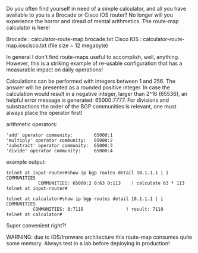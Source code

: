 Do you often find yourself in need of a simple calculator, and all you have
available to you is a Brocade or Cisco IOS router?  No longer will you
experience the horror and dread of mental arithmetics. The route-map calculator
is here!


Brocade   : calculator-route-map.brocade.txt
Cisco IOS : calculator-route-map.ioscisco.txt
            (file size ~ 12 megabyte)


In general I don't find route-maps useful to accomplish, well, anything.
However, this is a striking example of re-usable configuration that has
a measurable impact on daily operations! 


Calculations can be performed with integers between 1 and 256. The
answer will be presented as a rounded positive integer. In case the
calculation would result in a negative integer, larger than 2^16
(65536), an helpful error message is generated: 65000:7777. For
divisions and substractions the order of the BGP communities is
relevant, one must always place the operator first!


arithmetic operators:

    'add' operator community:        65000:1
    'multiply' operator community:   65000:2
    'substract' operator community:  65000:3
    'divide' operator community:     65000:4


example output:
    
    telnet at input-router#show ip bgp routes detail 10.1.1.1 | i COMMUNITIES
                COMMUNITIES: 65000:2 0:63 0:113    ! calculate 63 * 113 
    telnet at input-router#

    telnet at calculator#show ip bgp routes detail 10.1.1.1 | i COMMUNITIES
              COMMUNITIES: 0:7119                ! result: 7119
    telnet at calculator#


Super convenient right?!


WARNING: due to IOS/Ironware architecture this route-map consumes quite
some memory. Always test in a lab before deploying in production!
